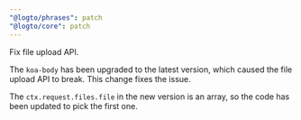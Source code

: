 ```yaml
---
"@logto/phrases": patch
"@logto/core": patch
---
```


Fix file upload API.

The `koa-body` has been upgraded to the latest version, which caused the file upload API to break. This change fixes the issue.

The `ctx.request.files.file` in the new version is an array, so the code has been updated to pick the first one.
